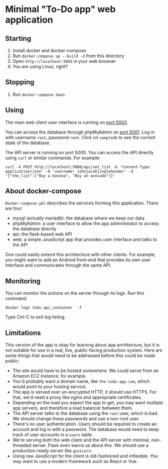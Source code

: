 Minimal "To-Do app" web application
===========

Starting
-------
1. Install docker and docker-compose
2. Run `docker-compose up --build -d` from this directory
3. Open `http://localhost:5003` in your web browser
4. You *are* using Linux, right?

Stopping
--------
1. Run `docker-compose down`

Using
-----
The main web client user interface is running on [port 5003](http://localhost:5003).

You can access the database through phpMyAdmin on [port 5001](http://localhost:5001/). Log in with username `root`, password `root`. Click on `sampledb` to see the current state of the database.

The API server is running on port 5000. You can access the API directly using `curl` or similar commands. For example:

```
curl -X POST http://localhost:5000/api/set_list -H 'Content-Type: application/json' -H 'username: johnjacobjingleheimer' -d '{"the_list":["Buy a banana", "Buy an avocado"]}'
```

About docker-compose
-----------
`Docker-compose.yml` describes the services forming this application. There are four:

* mysql (actually mariadb): the database where we keep our data
* phpMyAdmin: a user interface to allow the app administrator to access the database directly
* api: the flask-based web API
* web: a simple JavaScript app that provides user interface and talks to the API

One could easily extend this architecture with other clients. For example, you might want to add an Android front-end that provides its own user interface and communicates through the same API.

Monitoring
----------
You can monitor the actions on the server through its logs. Run this command:

```
docker logs todo_api_container  -f
```

Type Ctrl-C to exit log listing.

Limitations
---------
This version of the app is okay for learning about app architecture, but it is *not* suitable for use in a real, live, public-facing production system. Here are some things that would need to be addressed before this could be made public:

* The site would have to be hosted somewhere. We could serve from an Amazon EC2 instance, for example.
* You'd probably want a domain name, like `the-todo-app.com`, which would point to your hosting service.
* The app is served over un-encrypted HTTP, it should use HTTPS. For that, we'd need a proxy like nginx and appropriate certificates.
* Depending on the load you expect the app to get, you may want multiple app servers, and therefore a load balancer between them.
* The API server talks to the database using the `root` user, which is bad. We should change these passwords and use a non-root user.
* There's no user authentication. Users should be required to create an account and log in with a password. The database would need to keep track of user accounts in a `users` table.
* We're serving both the web client and the API server with minimal, non-threaded server. Flask even warns us about this. We should use a production-ready server like `gunicorn`.
* Using raw JavaScript for the client is old-fashioned and inflexible. You may want to use a modern framework such as React or Vue.